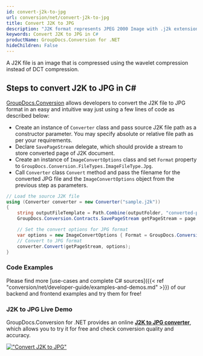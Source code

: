 ```yaml
---
id: convert-j2k-to-jpg
url: conversion/net/convert-j2k-to-jpg
title: Convert J2K to JPG
description: "J2K format represents JPEG 2000 Image with .j2k extension. Learn how to convert J2K to JPG file programmatically in C# language using GroupDocs.Conversion for .NET library."
keywords: Convert J2K to JPG in C#
productName: GroupDocs.Conversion for .NET
hideChildren: False
---
```


A J2K file is an image that is compressed using the wavelet compression instead of DCT compression.

## Steps to convert J2K to JPG in C#

[GroupDocs.Conversion](https://products.groupdocs.com/conversion/net) allows developers to convert the J2K file to JPG format in an easy and intuitive way just using a few lines of code as described below:

* Create an instance of `Converter` class and pass source J2K file path as a constructor parameter. You may specify absolute or relative file path as per your requirements. 
* Declare `SavePageStream` delegate, which should provide a stream to store converted page of J2K document.
* Create an instance of `ImageConvertOptions` class and set `Format` property to `GroupDocs.Conversion.FileTypes.ImageFileType.Jpg`.
* Call `Converter` class `Convert` method and pass the filename for the converted JPG file and the `ImageConvertOptions` object from the previous step as parameters.

```csharp
// Load the source J2K file
using (Converter converter = new Converter("sample.j2k"))
{
    string outputFileTemplate = Path.Combine(outputFolder, "converted-page-{0}.jpg");
    GroupDocs.Conversion.Contracts.SavePageStream getPageStream = page => new FileStream(string.Format(outputFileTemplate, page), FileMode.Create);

    // Set the convert options for JPG format
    var options = new ImageConvertOptions { Format = GroupDocs.Conversion.FileTypes.ImageFileType.Jpg };   
    // Convert to JPG format
    converter.Convert(getPageStream, options);
}
```

### Code Examples

Please find more [use-cases and complete C# sources]({{< ref "conversion/net/developer-guide/examples-and-demos.md" >}}) of our backend and frontend examples and try them for free!

### J2K to JPG Live Demo

GroupDocs.Conversion for .NET provides an online [**J2K to JPG converter**](https://products.groupdocs.app/conversion/j2k-to-jpg), which allows you to try it for free and check conversion quality and accuracy.

[!["Convert J2K to JPG"](conversion/net/images/convert-to-jpg/convert-j2k-to-jpg.png)](https://products.groupdocs.app/conversion/j2k-to-jpg)